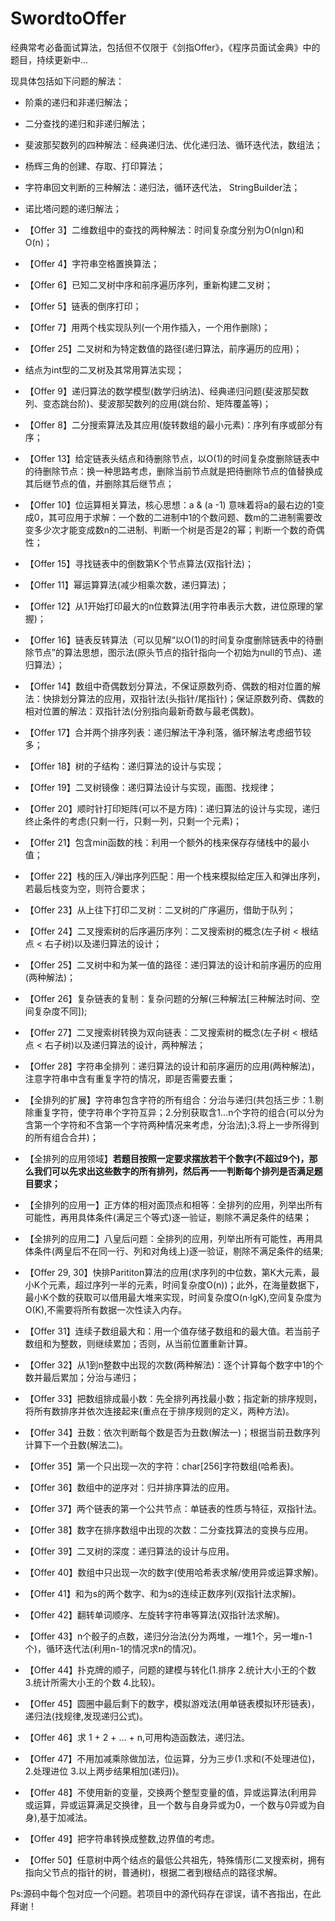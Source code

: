 # SwordtoOffer
经典常考必备面试算法，包括但不仅限于《剑指Offer》，《程序员面试金典》中的题目，持续更新中...

现具体包括如下问题的解法：

 - 阶乘的递归和非递归解法；
 
 - 二分查找的递归和非递归解法；
 
 - 斐波那契数列的四种解法：经典递归法、优化递归法、循环迭代法，数组法；

 - 杨辉三角的创建、存取、打印算法；
 
 - 字符串回文判断的三种解法：递归法，循环迭代法， StringBuilder法；
 
 - 诺比塔问题的递归解法；
 
 - 【Offer 3】二维数组中的查找的两种解法：时间复杂度分别为O(nlgn)和O(n)；

 - 【Offer 4】字符串空格置换算法；

 - 【Offer 6】已知二叉树中序和前序遍历序列，重新构建二叉树；

 - 【Offer 5】链表的倒序打印；

 - 【Offer 7】用两个栈实现队列(一个用作插入，一个用作删除)；

 - 【Offer 25】二叉树和为特定数值的路径(递归算法，前序遍历的应用)；

 - 结点为int型的二叉树及其常用算法实现；
 
 - 【Offer 9】递归算法的数学模型(数学归纳法)、经典递归问题(斐波那契数列、变态跳台阶)、斐波那契数列的应用(跳台阶、矩阵覆盖等)；
 
 - 【Offer 8】二分搜索算法及其应用(旋转数组的最小元素)：序列有序或部分有序；
 
 - 【Offer 13】给定链表头结点和待删除节点，以O(1)的时间复杂度删除链表中的待删除节点：换一种思路考虑，删除当前节点就是把待删除节点的值替换成其后继节点的值，并删除其后继节点；

 - 【Offer 10】位运算相关算法，核心思想：a & (a -1) 意味着将a的最右边的1变成0，其可应用于求解：一个数的二进制中1的个数问题、数m的二进制需要改变多少次才能变成数n的二进制、判断一个树是否是2的幂；判断一个数的奇偶性；

 - 【Offer 15】寻找链表中的倒数第K个节点算法(双指针法)；

 - 【Offer 11】幂运算算法(减少相乘次数，递归算法)；

 - 【Offer 12】从1开始打印最大的n位数算法(用字符串表示大数，进位原理的掌握)；

 - 【Offer 16】链表反转算法（可以见解“以O(1)的时间复杂度删除链表中的待删除节点”的算法思想，图示法(原头节点的指针指向一个初始为null的节点)、递归算法）；

 - 【Offer 14】数组中奇偶数划分算法，不保证原数列奇、偶数的相对位置的解法：快排划分算法的应用，双指针法(头指针/尾指针)；保证原数列奇、偶数的相对位置的解法：双指针法(分别指向最新奇数与最老偶数)。

 - 【Offer 17】合并两个排序列表：递归解法干净利落，循环解法考虑细节较多；

 - 【Offer 18】树的子结构：递归算法的设计与实现；

 - 【Offer 19】二叉树镜像：递归算法设计与实现，画图、找规律；

 - 【Offer 20】顺时针打印矩阵(可以不是方阵)：递归算法的设计与实现，递归终止条件的考虑(只剩一行，只剩一列，只剩一个元素)；

 - 【Offer 21】包含min函数的栈：利用一个额外的栈来保存存储栈中的最小值；

 - 【Offer 22】栈的压入/弹出序列匹配：用一个栈来模拟给定压入和弹出序列，若最后栈变为空，则符合要求；

 - 【Offer 23】从上往下打印二叉树：二叉树的广序遍历，借助于队列；

 - 【Offer 24】二叉搜索树的后序遍历序列：二叉搜索树的概念(左子树 < 根结点 < 右子树)以及递归算法的设计；

 - 【Offer 25】二叉树中和为某一值的路径：递归算法的设计和前序遍历的应用(两种解法)；

 - 【Offer 26】复杂链表的复制：复杂问题的分解(三种解法[三种解法时间、空间复杂度不同]);

 - 【Offer 27】二叉搜索树转换为双向链表：二叉搜索树的概念(左子树 < 根结点 < 右子树)以及递归算法的设计，两种解法；

 - 【Offer 28】字符串全排列：递归算法的设计和前序遍历的应用(两种解法)，注意字符串中含有重复字符的情况，即是否需要去重；

 - 【全排列的扩展】字符串包含字符的所有组合：分治与递归(共包括三步：1.剔除重复字符，使字符串个字符互异；2.分别获取含1...n个字符的组合(可以分为含第一个字符和不含第一个字符两种情况来考虑，分治法);3.将上一步所得到的所有组合合并)；

 - 【全排列的应用领域】<b>若题目按照一定要求摆放若干个数字(不超过9个)，那么我们可以先求出这些数字的所有排列，然后再一一判断每个排列是否满足题目要求；</b>

 - 【全排列的应用一】正方体的相对面顶点和相等：全排列的应用，列举出所有可能性，再用具体条件(满足三个等式)逐一验证，剔除不满足条件的结果；

 - 【全排列的应用二】八皇后问题：全排列的应用，列举出所有可能性，再用具体条件(两皇后不在同一行、列和对角线上)逐一验证，剔除不满足条件的结果;

 - 【Offer 29, 30】快排Parititon算法的应用(求序列的中位数，第K大元素，最小K个元素，超过序列一半的元素，时间复杂度O(n))；此外，在海量数据下，最小K个数的获取可以借用最大堆来实现，时间复杂度O(n·lgK),空间复杂度为O(K),不需要将所有数据一次性读入内存。

 - 【Offer 31】连续子数组最大和：用一个值存储子数组和的最大值。若当前子数组和为整数，则继续累加；否则，从当前位置重新计算。
 
 - 【Offer 32】从1到n整数中出现的次数(两种解法)：逐个计算每个数字中1的个数并最后累加；分治与递归；
 
 - 【Offer 33】把数组排成最小数：先全排列再找最小数；指定新的排序规则，将所有数排序并依次连接起来(重点在于排序规则的定义，两种方法)。

 - 【Offer 34】丑数：依次判断每个数是否为丑数(解法一)；根据当前丑数序列计算下一个丑数(解法二)。

 - 【Offer 35】第一个只出现一次的字符：char[256]字符数组(哈希表)。

 - 【Offer 36】数组中的逆序对：归并排序算法的应用。

 - 【Offer 37】两个链表的第一个公共节点：单链表的性质与特征，双指针法。

 - 【Offer 38】数字在排序数组中出现的次数：二分查找算法的变换与应用。

 - 【Offer 39】二叉树的深度：递归算法的设计与应用。
 
 - 【Offer 40】数组中只出现一次的数字(使用哈希表求解/使用异或运算求解)。

 - 【Offer 41】和为s的两个数字、和为s的连续正数序列(双指针法求解)。

 - 【Offer 42】翻转单词顺序、左旋转字符串等算法(双指针法求解)。
 
 - 【Offer 43】n个骰子的点数，递归分治法(分为两堆，一堆1个，另一堆n-1个)，循环迭代法(利用n-1的情况求n的情况)。

 - 【Offer 44】扑克牌的顺子，问题的建模与转化(1.排序 2.统计大小王的个数  3.统计所需大小王的个数  4.比较)。

 - 【Offer 45】圆圈中最后剩下的数字，模拟游戏法(用单链表模拟环形链表)，递归法(找规律,发现递归公式)。

 - 【Offer 46】求 1 + 2 + ... + n,可用构造函数法，递归法。

 - 【Offer 47】不用加减乘除做加法，位运算，分为三步(1.求和(不处理进位)，2.处理进位   3.以上两步结果相加(递归))。

 - 【Offer 48】不使用新的变量，交换两个整型变量的值，异或运算法(利用异或运算，异或运算满足交换律，且一个数与自身异或为0，一个数与0异或为自身),基于加减法。

 - 【Offer 49】把字符串转换成整数,边界值的考虑。

 - 【Offer 50】任意树中两个结点的最低公共祖先，特殊情形(二叉搜索树，拥有指向父节点的指针的树，普通树)，根据二者到根结点的路径求解。

Ps:源码中每个包对应一个问题。若项目中的源代码存在谬误，请不吝指出，在此拜谢！
 
